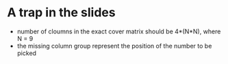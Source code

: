 # A trap in the slides
- number of cloumns in the exact cover matrix should be 4*(N*N), where N = 9
- the missing column group represent the position of the number to be picked
